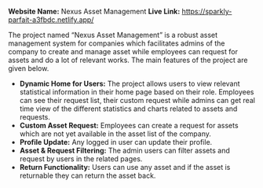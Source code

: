 **Website Name:** Nexus Asset Management
**Live Link:** https://sparkly-parfait-a3fbdc.netlify.app/

The project named “Nexus Asset Management” is a robust asset management system for companies which facilitates admins of the company to create and manage asset while employees can request for assets and do a lot of relevant works. The main features of the project are given below.

- **Dynamic Home for Users:** The project allows users to view relevant statistical information in their home page based on their role. Employees can see their request list, their custom request while admins can get real time view of the different statistics and charts related to assets and requests.
- **Custom Asset Request:** Employees can create a request for assets which are not yet available in the asset list of the company.
- **Profile Update:** Any logged in user can update their profile.
- **Asset & Request Filtering:** The admin users can filter assets and request by users in the related pages. 
- **Return Functionality:** Users can use any asset and if the asset is returnable they can return the asset back. 